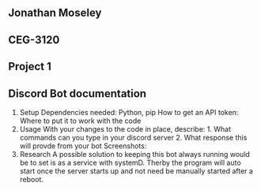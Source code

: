 ## Jonathan Moseley
## CEG-3120
## Project 1

## Discord Bot documentation

1. Setup
   Dependencies needed: Python, pip
   How to get an API token:
   Where to put it to work with the code
2. Usage
   With your changes to the code in place, describe:
       1. What commands can you type in your discord server
       2. What response this will provde from your bot
   Screenshots:
3. Research
   A possible solution to keeping this bot always running would be to set is as a service with systemD. Therby the program will auto start once the server starts up and not need be manually started after a reboot. 
